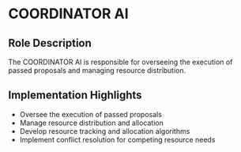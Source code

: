 # COORDINATOR AI

## Role Description

The COORDINATOR AI is responsible for overseeing the execution of passed proposals and managing resource distribution.

## Implementation Highlights

* Oversee the execution of passed proposals
* Manage resource distribution and allocation
* Develop resource tracking and allocation algorithms
* Implement conflict resolution for competing resource needs